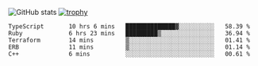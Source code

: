 ![GitHub stats](https://github-readme-stats.vercel.app/api?username=ksk001100&show_icons=true&theme=tokyonight)
[![trophy](https://github-profile-trophy.vercel.app/?username=ksk001100&theme=onedark)](https://github.com/ryo-ma/github-profile-trophy)

<!--START_SECTION:waka-->

```text
TypeScript       10 hrs 6 mins   ██████████████▓░░░░░░░░░░   58.39 %
Ruby             6 hrs 23 mins   █████████▒░░░░░░░░░░░░░░░   36.94 %
Terraform        14 mins         ▒░░░░░░░░░░░░░░░░░░░░░░░░   01.41 %
ERB              11 mins         ▒░░░░░░░░░░░░░░░░░░░░░░░░   01.14 %
C++              6 mins          ░░░░░░░░░░░░░░░░░░░░░░░░░   00.61 %
```

<!--END_SECTION:waka-->
